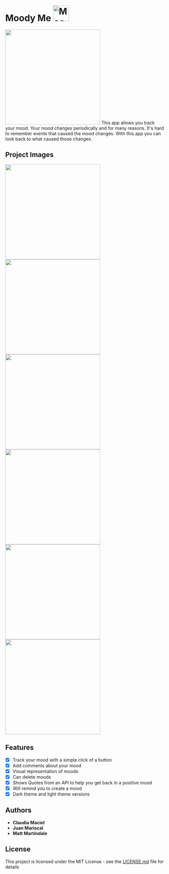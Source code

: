 # Moody Me <img src="https://github.com/matt-martindale/Mood-Tracker/blob/master/imagesForReadMe/moody_me_app.png" alt="Moody Me Logo" width="50px"/>
<img src="https://j.gifs.com/jZkjxY.gif" width="300" />
This app allows you track your mood. Your mood changes periodically and for many reasons. It's hard to remember events that caused the mood changes. 
With this app you can look back to what caused those changes. 

## Project Images
<p float="left">
  <img src="https://github.com/iOSPT5-BW1/Mood-Tracker/blob/master/imagesForReadMe/selectMood.png" width="300" />
  <img src="https://github.com/iOSPT5-BW1/Mood-Tracker/blob/master/imagesForReadMe/addComment.png" width="300" /> 
  <img src="https://github.com/iOSPT5-BW1/Mood-Tracker/blob/master/imagesForReadMe/tracking.png" width="300" />
  <img src="https://github.com/iOSPT5-BW1/Mood-Tracker/blob/master/imagesForReadMe/graph.png" width="300" />
  <img src="https://github.com/iOSPT5-BW1/Mood-Tracker/blob/master/imagesForReadMe/editComments.png" width="300" /> 
  <img src="https://github.com/iOSPT5-BW1/Mood-Tracker/blob/master/imagesForReadMe/quote.png" width="300" />
</p>

## Features

- [x] Track your mood with a simple click of a button
- [x] Add comments about your mood
- [x] Visual representation of moods
- [x] Can delete moods 
- [x] Shows Quotes from an API to help you get back in a positive mood
- [x] Will remind you to create a mood
- [x] Dark theme and light theme versions

## Authors

* **Claudia Maciel** 
* **Juan Mariscal** 
* **Matt Martindale** 

## License

This project is licensed under the MIT License - see the [LICENSE.md](LICENSE.md) file for details

